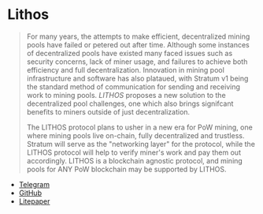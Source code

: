 # Lithos

> For many years, the attempts to make efficient, decentralized mining pools have failed or petered out after time. Although some instances of decentralized pools have existed many faced issues such as security concerns, lack of miner usage, and failures to achieve both efficiency and full decentralization. Innovation in mining pool infrastructure and software has also plataued, with Stratum v1 being the standard method of communication for sending and receiving work to mining pools. *LITHOS* proposes a new solution to the decentralized pool challenges, one which also brings signifcant benefits to miners outside of just decentralization.
> 
> The LITHOS protocol plans to usher in a new era for PoW mining, one where mining pools live on-chain, fully decentralized and trustless. Stratum will serve as the "networking layer" for the protocol, while the LITHOS protocol will help to verify miner's work and pay them out accordingly. LITHOS is a blockchain agnostic protocol, and mining pools for ANY PoW blockchain may be supported by LITHOS.


- [Telegram](https://t.me/LITHOS_Protocol)
- [GitHub](https://github.com/Lithos-Protocol)
- [Litepaper](https://github.com/Lithos-Protocol/LitePaper)
